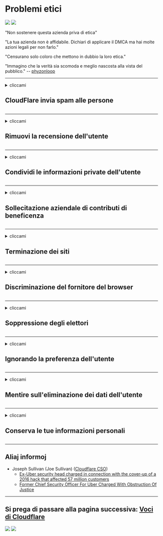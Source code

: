 # Problemi etici

![](https://codeberg.org/crimeflare/cloudflare-tor/media/branch/master/image/itsreallythatbad.jpg)
![](https://codeberg.org/crimeflare/cloudflare-tor/media/branch/master/image/telegram/c81238387627b4bfd3dcd60f56d41626.jpg)

"Non sostenere questa azienda priva di etica"

"La tua azienda non è affidabile. Dichiari di applicare il DMCA ma hai molte azioni legali per non farlo."

"Censurano solo coloro che mettono in dubbio la loro etica."

"Immagino che la verità sia scomoda e meglio nascosta alla vista del pubblico."  -- [phyzonloop](https://twitter.com/phyzonloop)


---


<details>
<summary>cliccami

## CloudFlare invia spam alle persone
</summary>


Cloudflare sta inviando e-mail di spam a utenti non Cloudflare.

- Invia e-mail solo agli abbonati che hanno aderito
- Quando l'utente dice "interrompi", interrompi l'invio di e-mail

È così semplice. Ma a Cloudflare non interessa.
Cloudflare ha affermato che l'utilizzo del servizio può bloccare tutti gli spammer o gli aggressori.
Come possiamo fermare Cloudflare senza attivare Cloudflare?


| 🖼 | 🖼 |
| --- | --- |
| ![](https://codeberg.org/crimeflare/cloudflare-tor/media/branch/master/image/cfspam01.jpg) | ![](https://codeberg.org/crimeflare/cloudflare-tor/media/branch/master/image/cfspam03.jpg) |
| ![](https://codeberg.org/crimeflare/cloudflare-tor/media/branch/master/image/cfspam02.jpg) | ![](https://codeberg.org/crimeflare/cloudflare-tor/media/branch/master/image/cfspambrittany.jpg)<br>![](https://codeberg.org/crimeflare/cloudflare-tor/media/branch/master/image/cfspamtwtr.jpg) |

</details>

---

<details>
<summary>cliccami

## Rimuovi la recensione dell'utente
</summary>


Cloudflare censura le recensioni negative.
Se pubblichi un testo anti-Cloudflare su Twitter, hai la possibilità di ottenere una risposta dal dipendente Cloudflare con il messaggio "No, non è".
Se pubblichi una recensione negativa su qualsiasi sito di recensioni, cercheranno di censurarla.


| 🖼 | 🖼 |
| --- | --- |
| ![](https://codeberg.org/crimeflare/cloudflare-tor/media/branch/master/image/cfcenrev_01.jpg)<br>![](https://codeberg.org/crimeflare/cloudflare-tor/media/branch/master/image/cfcenrev_02.jpg) | ![](https://codeberg.org/crimeflare/cloudflare-tor/media/branch/master/image/cfcenrev_03.jpg) |

</details>

---

<details>
<summary>cliccami

## Condividi le informazioni private dell'utente
</summary>


Cloudflare ha un enorme problema di molestie.
Cloudflare condivide le informazioni personali di coloro che si lamentano dei siti ospitati.
A volte ti chiedono di fornire il tuo vero ID.
Se non vuoi essere molestato, aggredito, schiacciato o ucciso, è meglio che tu stia lontano dai siti Web di Cloudflared.


| 🖼 | 🖼 |
| --- | --- |
| ![](https://codeberg.org/crimeflare/cloudflare-tor/media/branch/master/image/cfdox_what.jpg) | ![](https://codeberg.org/crimeflare/cloudflare-tor/media/branch/master/image/cfdox_swat.jpg) |
| ![](https://codeberg.org/crimeflare/cloudflare-tor/media/branch/master/image/cfdox_kill.jpg) | ![](https://codeberg.org/crimeflare/cloudflare-tor/media/branch/master/image/cfdox_threat.jpg) |
| ![](https://codeberg.org/crimeflare/cloudflare-tor/media/branch/master/image/cfdox_dox.jpg) | ![](https://codeberg.org/crimeflare/cloudflare-tor/media/branch/master/image/cfdox_ex1.jpg)<br>![](https://codeberg.org/crimeflare/cloudflare-tor/media/branch/master/image/cfdox_ex2.jpg) |

</details>

---

<details>
<summary>cliccami

## Sollecitazione aziendale di contributi di beneficenza
</summary>


CloudFlare chiede contributi di beneficenza.
È piuttosto spaventoso che una società americana chieda beneficenza insieme a organizzazioni senza scopo di lucro che hanno buone cause.
Se ti piace bloccare le persone o sprecare il tempo di altre persone, potresti ordinare delle pizze per i dipendenti di Cloudflare.


![](https://codeberg.org/crimeflare/cloudflare-tor/media/branch/master/image/cfdonate.jpg)

</details>

---

<details>
<summary>cliccami

## Terminazione dei siti
</summary>


Cosa farai se il tuo sito si interrompe improvvisamente?
Ci sono rapporti secondo cui Cloudflare sta eliminando la configurazione dell'utente o interrompendo il servizio senza alcun preavviso, in silenzio.
Ti suggeriamo di trovare un fornitore migliore.

![](https://codeberg.org/crimeflare/cloudflare-tor/media/branch/master/image/cftmnt.jpg)

</details>

---

<details>
<summary>cliccami

## Discriminazione del fornitore del browser
</summary>


CloudFlare offre un trattamento preferenziale a coloro che utilizzano Firefox mentre offre un trattamento ostile agli utenti di browser non Tor su Tor.
Anche gli utenti Tor che si rifiutano giustamente di eseguire javascript non liberi ricevono un trattamento ostile.
Questa disuguaglianza di accesso è un abuso della neutralità della rete e un abuso di potere.

![](https://codeberg.org/crimeflare/cloudflare-tor/media/branch/master/image/browdifftbcx.gif)

- A sinistra: Tor Browser, a destra: Chrome. Stesso indirizzo IP.

![](https://codeberg.org/crimeflare/cloudflare-tor/media/branch/master/image/browserdiff.jpg)

- A sinistra: Tor Browser Javascript disabilitato, Cookie abilitato
- A destra: Chrome Javascript abilitato, Cookie disabilitato

![](https://codeberg.org/crimeflare/cloudflare-tor/media/branch/master/image/cfsiryoublocked.jpg)

- QuteBrowser (browser minore) senza Tor (IP Clearnet)

| ***Browser*** | ***Accesso al trattamento*** |
| --- | --- |
| Tor Browser (Javascript abilitato) | accesso consentito |
| Firefox (Javascript abilitato) | accesso degradato |
| Chromium (Javascript abilitato) | accesso degradato |
| Chromium or Firefox (Javascript disabilitato) | accesso negato |
| Chromium or Firefox (Cookie disabilitato) | accesso negato |
| QuteBrowser | accesso negato |
| lynx | accesso negato |
| w3m | accesso negato |
| wget | accesso negato |


Perché non utilizzare il pulsante Audio per risolvere la sfida facile?

Sì, c'è un pulsante audio, ma non funziona sempre su Tor.
Riceverai questo messaggio quando fai clic su di esso:

```
Riprovare più tardi
Il tuo computer o rete potrebbe inviare query automatizzate.
Per proteggere i nostri utenti, al momento non possiamo elaborare la tua richiesta.
Per maggiori dettagli visita la nostra pagina di aiuto
```

</details>

---

<details>
<summary>cliccami

## Soppressione degli elettori
</summary>


Gli elettori negli Stati Uniti si registrano per votare in ultima analisi, tramite il sito web del segretario di stato nello stato di residenza.
Gli uffici della segreteria di stato controllati dai repubblicani si impegnano nella soppressione degli elettori inviando tramite proxy il sito web del segretario di stato attraverso Cloudflare.
Il trattamento ostile di Cloudflare nei confronti degli utenti Tor, la sua posizione MITM come punto di sorveglianza globale centralizzato e il suo ruolo dannoso in generale rendono i potenziali elettori riluttanti a registrarsi.
I liberali in particolare tendono ad abbracciare la privacy.
I moduli di registrazione degli elettori raccolgono informazioni sensibili sull'inclinazione politica di un elettore, l'indirizzo fisico personale, il numero di previdenza sociale e la data di nascita.
La maggior parte degli stati rende disponibile pubblicamente solo un sottoinsieme di tali informazioni, ma Cloudflare vede tutte quelle informazioni quando qualcuno si registra per votare.

Tieni presente che la registrazione cartacea non elude Cloudflare perché il personale addetto alla segreteria dello stato per l'immissione dei dati utilizzerà probabilmente il sito Web di Cloudflare per inserire i dati.

| 🖼 | 🖼 |
| --- | --- |
| ![](https://codeberg.org/crimeflare/cloudflare-tor/media/branch/master/image/cfvotm_01.jpg) | ![](https://codeberg.org/crimeflare/cloudflare-tor/media/branch/master/image/cfvotm_02.jpg) |

- Change.org è un famoso sito web per raccogliere voti e agire.
“ovunque le persone stanno avviando campagne, mobilitando sostenitori e collaborando con i responsabili delle decisioni per trovare soluzioni.”
Sfortunatamente, molte persone non possono visualizzare change.org a causa del filtro aggressivo di Cloudflare.
Viene loro impedito di firmare la petizione, escludendoli così da un processo democratico.
L'utilizzo di altre piattaforme non cloud come OpenPetition aiuta a risolvere il problema.

| 🖼 | 🖼 |
| --- | --- |
| ![](https://codeberg.org/crimeflare/cloudflare-tor/media/branch/master/image/changeorgasn.jpg) | ![](https://codeberg.org/crimeflare/cloudflare-tor/media/branch/master/image/changeorgtor.jpg) |

- Il "Progetto Ateniese" di Cloudflare offre protezione gratuita a livello aziendale ai siti web delle elezioni statali e locali.
Hanno detto che "i loro elettori possono accedere alle informazioni elettorali e alla registrazione degli elettori", ma questa è una bugia perché molte persone semplicemente non possono navigare nel sito.

</details>

---

<details>
<summary>cliccami

## Ignorando la preferenza dell'utente
</summary>


Se disattivi qualcosa, ti aspetti di non ricevere email al riguardo.
Cloudflare ignora le preferenze dell'utente e condivide i dati con società di terze parti senza il consenso del cliente.
Se stai utilizzando il loro piano gratuito, a volte ti inviano un'email chiedendoti di acquistare un abbonamento mensile.

![](https://codeberg.org/crimeflare/cloudflare-tor/media/branch/master/image/cfviopl_tp.jpg)

</details>

---

<details>
<summary>cliccami

## Mentire sull'eliminazione dei dati dell'utente
</summary>


Secondo il blog di questo ex cliente di cloudflare, Cloudflare sta mentendo sull'eliminazione degli account.
Al giorno d'oggi, molte aziende conservano i tuoi dati dopo che hai chiuso o rimosso il tuo account.
La maggior parte delle buone aziende ne fa menzione nella propria politica sulla privacy.
Cloudflare? No.

```
2019-08-05 CloudFlare mi ha inviato la conferma che avevano rimosso il mio account.
2019-10-02 Ho ricevuto un'e-mail da CloudFlare "perché sono un cliente"
```

Cloudflare non conosceva la parola "rimuovi".
Se è stato davvero rimosso, perché questo ex cliente ha ricevuto un'email?
Ha anche affermato che la politica sulla privacy di Cloudflare non ne fa menzione.

```
La loro nuova politica sulla privacy non menziona la conservazione dei dati per un anno.
```

![](https://codeberg.org/crimeflare/cloudflare-tor/media/branch/master/image/cfviopl_notdel.jpg)

Come puoi fidarti di Cloudflare se la loro politica sulla privacy è una BUGIA?

</details>

---

<details>
<summary>cliccami

## Conserva le tue informazioni personali
</summary>


L'eliminazione dell'account Cloudflare è un livello difficile.

```
Invia un ticket di supporto utilizzando la categoria "Account",
e richiedere l'eliminazione dell'account nel corpo del messaggio.
Non devi avere domini o carte di credito collegati al tuo account prima di richiedere l'eliminazione.
```

Riceverai questa email di conferma.

![](https://codeberg.org/crimeflare/cloudflare-tor/media/branch/master/image/cf_deleteandkeep.jpg)

"Abbiamo iniziato a elaborare la tua richiesta di cancellazione" ma "Continueremo a memorizzare le tue informazioni personali".

Puoi "fidarti" di questo?

</details>

---

## Aliaj informoj

- Joseph Sullivan (Joe Sullivan) ([Cloudflare CSO](https://twitter.com/eastdakota/status/1296522269313785862))
  - [Ex-Uber security head charged in connection with the cover-up of a 2016 hack that affected 57 million customers](https://www.businessinsider.com/uber-data-hack-security-head-joe-sullivan-charged-cover-up-2020-8)
  - [Former Chief Security Officer For Uber Charged With Obstruction Of Justice](https://www.justice.gov/usao-ndca/pr/former-chief-security-officer-uber-charged-obstruction-justice)


---

## Si prega di passare alla pagina successiva:   [Voci di Cloudflare](../PEOPLE.md)

![](https://codeberg.org/crimeflare/cloudflare-tor/media/branch/master/image/freemoldybread.jpg)
![](https://codeberg.org/crimeflare/cloudflare-tor/media/branch/master/image/cfisnotanoption.jpg)
